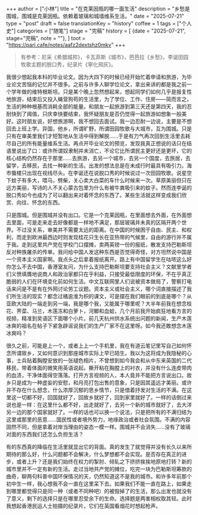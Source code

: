 +++
author = ["小林"]
title = "在克莱因瓶的哪一面生活"
description = "乡愁是围城，围城是克莱因瓶。依赖着玻璃和城墙维系生活。"
date = "2025-07-21"
type = "post"
draft = false
translationKey = "history"
coffee = 1
tags = ["个人史"]
categories = ["随笔"]
stage = "完稿"
history = [
  {date = "2025-07-21", stage="完稿", note = ""},
]
toot = "https://pari.cafe/notes/aafz2dextshz0mkv"
+++

> 有参考：尼采《希腊城邦》，卡瓦菲斯《城市》，芭芭拉《乡愁》，李诞田园牧歌主题的脱口秀，纪录片《寧化飛灰》。

我很少想起我本科的毕业论文。因为大四下的时候已经开始忙着申请和旅游，为毕业论文苦恼的记忆并不很多。之前与许多人聊学位论文，拿出来讲的都是我之前一个学年做的维特根斯坦。只是某个晚上忽然想起来，想起同学们如何几乎是报复性地旅游，结束后又投入蝇营狗苟的生活里，为了学位、工作、住房——简而言之，生活的种种根基而消耗全部的能量。和朋友一起旅游到第三天还是第四天，我的忍耐快到了阈值，只庆幸快要结束，我怀疑朋友是否仍觉得一起旅游如想象一般美好。这时朋友说，好想旅游啊，我不想回去面试。我一边忍耐一边说，主要是不想回去上班上学。异国，他乡，所谓旷野，所谓田园牧歌与大城市，互为围城。只是只有在审美里我们才短暂地从生活中得到解脱……于是有力气再次回到生活里去耗尽自己的所有能量维系生活。再点开毕业论文的预览，发现我真正想说的话只在结语里说出了口：或许所谓奴隶制并未消亡，不论它比所谓民主更好还是更坏，它的核心结构仍然存在于那里……去旅游，去另一个城市，去另一个国度，去旅居，去留学，去移民，去找一种新的生活。出发的想法总是在未成行时最具有吸引力。海市蜃楼只出现在视线尽头。在李诞还在说脱口秀的时候说过一次田园牧歌。说星空下蚊子有多大，喂马，劈柴，关心卖大白菜的车什么时候来一次。草原美丽但只在远方美丽，写诗的人不关心蒙古包里为什么有被牛粪吸引来的蚊子。然而连李诞的脱口秀如今也成为了可以翻出来对着怀念的东西了。某些生活就这样变成我们欣赏、向往、怀念的东西。

只是围城。但是围城并没有出口。它是一个克莱因瓶，在里面想去外面，在外面想去里面，可是走来走去好像都是一样地不满足，那层玻璃并未真的区隔开两个世界。不过没关系，审美并不需要太远的距离。在中国的时候困于自由、民主、和权利，而走到欧洲最西边时则发现桂花只生长在亚热带的气候里，自由的游行并不属于我。走到这里共产党在学校门口摆摊，卖两英镑一份的报纸，散发支持巴勒斯坦反对种族屠杀的传单。我问给中国人发这种东西是否觉得奇怪，对方坦然说中国是一个资本主义国家啊。我点头之后拿着报纸离开。路上有中国留学生在咕哝这么好你怎么不去中国，香港室友问，为什么支持巴勒斯坦要支持社会主义？文献里学者们义愤填膺地说商人和政治家都只在乎利益，只接受最低限度的环保，不在乎真正脆弱的人们在环境变化前如何生活。中文互联网里人们说被资本做局了，警察打电话来问是不是有在外网讨论劳工议题。资本主义或社会主义，哪个词直接描述了我们所生活的现实？都念过橘逾淮为枳的课文，可是摆在我们眼前的到底是哪个？从亚欧大陆的一端走到另一端，我是哪个我，又能属于哪里呢？大半年前我在想念桂花、荠菜、马兰，木莲冻和白萝卜，河鲫和血蛤，几个月前我开始疯狂地看方言的视频，精准到吴语区下面哪个小片。前几天杭州供水系统出问题的新闻，生产木莲冰爽的祖名在帖子下紧急辟谣说我们的生产厂家不在这里呀。如今我还敢想念木莲冰爽吗？

很久之前，可能是上一个，或者上上一个手机里，我在有道云笔记里写自己如何怀念所谓故乡，又如何意识到那座城市实际上早已陌生。我以为这将成为我隐秘的心事，士兵贴着胸膛安放的一张褪色相片，不曾想到如今我会和从中东来英国的二代移民，带着体面的微笑用英语说起。撕开粘在胸膛上的衬衣，并没有什么连皮带肉的血渍，干净体面得空落落。打开方言视频的人，本人竟并不能把方言说出口。故乡只是成为一种虚妄的安慰，和月亮打包出售的意象，只是因其遥远才美丽。或许并不存在什么想念，什么浓厚沉郁的思乡情节，只是借着抒发对生活的不满。在这里这一切都不好，回国就好了，回故乡就好了，回到家里就好了。一样的话倒过来说也是一样：在这里什么都不好，出走就好了，去另一个新的城市就好了，去大洋另一边的那个国家就好了。一样的话也可以换一个说法，只是把所有的不满归结为这里或那里的恶意……国民性或者境外势力，地缘政治或者社会氛围。不满的内容固然不同，但是拿着对岸当理由的姿态一模一样。围城并不会消失……没有了玻璃对面的东西我们还怎么负担生活？

有的东西真的降临在生活里就显出它的背面。真的发生了就觉得并没有长久以来所期待的那么好，什么问题都不会解决，什么梦想都不会实现。是否存在真正的进步，或者上升？还是我们始终在权力的掣肘、倾轧之下挤挤挨挨地原地打转？新的城市里并不一定有新的生活。走过当地共产党的摊位，吃完一块为巴勒斯坦筹款的曲奇，聊两句科普中国环保情况的天，仍然知道这不是我的城市。和许多年前那个初中生一样，我心想我不会一直在这里呆下去。如果我们不能一直在路上，如果走到哪里都觉得只是同一种（或者不同种吧）的被毁掉了的生活，那么出发也就没有了意义，剩下的选择只是在哪里忍受余下的生命。选择题是两害相权取其轻。此时我想起香港民运人士拍摄的纪录片，它们在英国看烟花时想起枪声。
